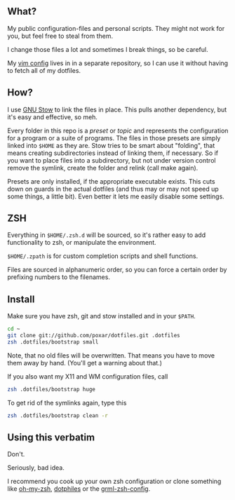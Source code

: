 
## What?

My public configuration-files and personal scripts. They might not work for
you, but feel free to steal from them.

I change those files a lot and sometimes I break things, so be careful.

My [vim config](https://github.com/poxar/vimfiles) lives in in a separate
repository, so I can use it without having to fetch all of my dotfiles.

## How?

I use [GNU Stow](http://www.gnu.org/software/stow/ "GNU Stow") to link the
files in place. This pulls another dependency, but it's easy and effective, so
meh.

Every folder in this repo is a *preset* or *topic* and represents the
configuration for a program or a suite of programs. The files in those presets
are simply linked into `$HOME` as they are. Stow tries to be smart about
"folding", that means creating subdirectories instead of linking them, if
necessary. So if you want to place files into a subdirectory, but not under
version control remove the symlink, create the folder and relink (call make
again).

Presets are only installed, if the appropriate executable exists.
This cuts down on guards in the actual dotfiles (and thus may or may not speed
up some things, a little bit). Even better it lets me easily disable some
settings.

## ZSH

Everything in `$HOME/.zsh.d` will be sourced, so it's rather easy to add
functionality to zsh, or manipulate the environment.

`$HOME/.zpath` is for custom completion scripts and shell functions.

Files are sourced in alphanumeric order, so you can force a certain order by
prefixing numbers to the filenames.

## Install

Make sure you have zsh, git and stow installed and in your `$PATH`.

```sh
cd ~
git clone git://github.com/poxar/dotfiles.git .dotfiles
zsh .dotfiles/bootstrap small
```

Note, that no old files will be overwritten. That means you have to move them
away by hand. (You'll get a warning about that.)

If you also want my X11 and WM configuration files, call

```sh
zsh .dotfiles/bootstrap huge
```

To get rid of the symlinks again, type this

```sh
zsh .dotfiles/bootstrap clean -r
```

## Using this verbatim

Don't.

Seriously, bad idea.

I recommend you cook up your own zsh configuration or clone something like
[oh-my-zsh](https://github.com/robbyrussell/oh-my-zsh), [dotphiles](https://github.com/dotphiles/dotphiles) or the [grml-zsh-config](http://grml.org/zsh/).

